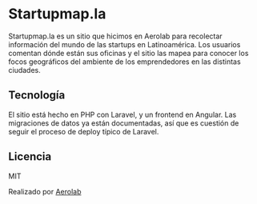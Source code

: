 # Startupmap.la

Startupmap.la es un sitio que hicimos en Aerolab para recolectar información del mundo de las startups en Latinoamérica. Los usuarios comentan dónde están sus oficinas y el sitio las mapea para conocer los focos geográficos del ambiente de los emprendedores en las distintas ciudades.

## Tecnología

El sitio está hecho en PHP con Laravel, y un frontend en Angular. Las migraciones de datos ya están documentadas, así que es cuestión de seguir el proceso de deploy típico de Laravel.

## Licencia

MIT


Realizado por [Aerolab](https://aerolab.co)